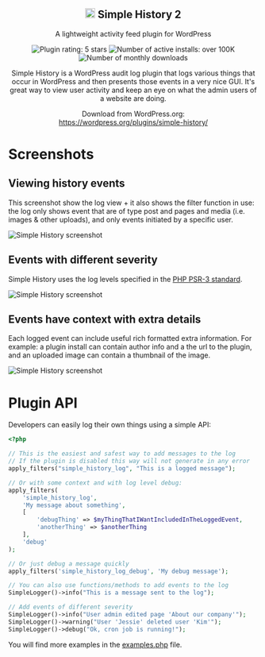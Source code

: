 <h2 align="center">
	<img width="20" height="20" src="https://raw.githubusercontent.com/bonny/WordPress-Simple-History/master/assets-wp-repo/icon.svg" alt="">
	Simple History 2
</h1>

<p align="center">A lightweight activity feed plugin for WordPress</p>

<p align="center">

<img src="https://img.shields.io/wordpress/plugin/r/simple-history.svg?style=for-the-badge" alt="Plugin rating: 5 stars" />

<img src="https://img.shields.io/wordpress/plugin/installs/simple-history?style=for-the-badge" alt="Number of active installs: over 100K">

<img src="https://img.shields.io/wordpress/plugin/dm/simple-history?style=for-the-badge" alt="Number of monthly downloads">

</p>

<p align="center">
Simple History is a WordPress audit log plugin that logs various things that occur in WordPress and then presents those events in a very nice GUI. It's great way to view user activity and keep an eye on what the admin users of a website are doing.
</p>

<p align="center">
Download from WordPress.org: 
<a href="https://wordpress.org/plugins/simple-history/">
<br />
https://wordpress.org/plugins/simple-history/
</a>
</p>

# Screenshots

## Viewing history events

This screenshot show the log view + it also shows the filter function in use: the log only shows event that
are of type post and pages and media (i.e. images & other uploads), and only events
initiated by a specific user.

![Simple History screenshot](https://ps.w.org/simple-history/assets/screenshot-1.png?rev=1)

## Events with different severity

Simple History uses the log levels specified in the [PHP PSR-3 standard](http://www.php-fig.org/psr/psr-3/).

![Simple History screenshot](https://ps.w.org/simple-history/assets/screenshot-2.png?rev=1096689)

## Events have context with extra details

Each logged event can include useful rich formatted extra information. For example: a plugin install can contain author info and a the url to the plugin, and an uploaded image can contain a thumbnail of the image.

![Simple History screenshot](http://ps.w.org/simple-history/assets/screenshot-3.png?rev=1096689)

# Plugin API

Developers can easily log their own things using a simple API:

```php
<?php

// This is the easiest and safest way to add messages to the log
// If the plugin is disabled this way will not generate in any error
apply_filters("simple_history_log", "This is a logged message");

// Or with some context and with log level debug:
apply_filters(
	'simple_history_log',
	'My message about something',
	[
		'debugThing' => $myThingThatIWantIncludedInTheLoggedEvent,
		'anotherThing' => $anotherThing
	],
	'debug'
);

// Or just debug a message quickly
apply_filters('simple_history_log_debug', 'My debug message');

// You can also use functions/methods to add events to the log
SimpleLogger()->info("This is a message sent to the log");

// Add events of different severity
SimpleLogger()->info("User admin edited page 'About our company'");
SimpleLogger()->warning("User 'Jessie' deleted user 'Kim'");
SimpleLogger()->debug("Ok, cron job is running!");
```

You will find more examples in the [examples.php](https://github.com/bonny/WordPress-Simple-History/blob/master/examples/examples.php) file.
